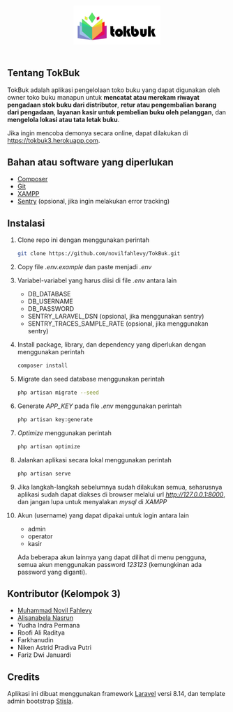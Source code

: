 <p align="center">
    <img src="./public/assets/img/logo.png" alt="TokBuk" width="200" style="margin-bottom: 20px" />
</p>

## Tentang TokBuk

TokBuk adalah aplikasi pengelolaan toko buku yang dapat digunakan oleh owner toko buku manapun untuk <b>mencatat atau merekam riwayat pengadaan stok buku dari distributor</b>, <b>retur atau pengembalian barang dari pengadaan</b>, <b>layanan kasir untuk pembelian buku oleh pelanggan</b>, dan <b>mengelola lokasi atau tata letak buku</b>.

Jika ingin mencoba demonya secara online, dapat dilakukan di https://tokbuk3.herokuapp.com.

## Bahan atau software yang diperlukan
- [Composer](https://getcomposer.org)
- [Git](https://git-scm.com/downloads)
- [XAMPP](https://www.apachefriends.org/download.html)
- [Sentry](https://docs.sentry.io/platforms/php/guides/laravel/) (opsional, jika ingin melakukan error tracking)

## Instalasi
1. Clone repo ini dengan menggunakan perintah

    ```bash
    git clone https://github.com/novilfahlevy/TokBuk.git
    ```

2. Copy file *.env.example* dan paste menjadi *.env*

3. Variabel-variabel yang harus diisi di file *.env* antara lain
    - DB_DATABASE
    - DB_USERNAME
    - DB_PASSWORD
    - SENTRY_LARAVEL_DSN (opsional, jika menggunakan sentry)
    - SENTRY_TRACES_SAMPLE_RATE (opsional, jika menggunakan sentry)

4. Install package, library, dan dependency yang diperlukan dengan menggunakan perintah
    ```bash
    composer install
    ```

5. Migrate dan seed database menggunakan perintah
    ```bash
    php artisan migrate --seed
    ```

6. Generate *APP_KEY* pada file *.env* menggunakan perintah
    ```bash
    php artisan key:generate
    ```

7. *Optimize* menggunakan perintah
    ```bash
    php artisan optimize
    ```

8. Jalankan aplikasi secara lokal menggunakan perintah
    ```bash
    php artisan serve
    ```

9. Jika langkah-langkah sebelumnya sudah dilakukan semua, seharusnya aplikasi sudah dapat diakses di browser melalui url *http://127.0.0.1:8000*, dan jangan lupa untuk menyalakan *mysql* di *XAMPP*

10. Akun (username) yang dapat dipakai untuk login antara lain
    - admin
    - operator
    - kasir

    Ada beberapa akun lainnya yang dapat dilihat di menu pengguna, semua akun menggunakan password *123123* (kemungkinan ada password yang diganti).

## Kontributor (Kelompok 3)
- [Muhammad Novil Fahlevy](https://github.com/novilfahlevy)
- [Alisanabela Nasrun](https://github.com/alisanabela13)
- Yudha Indra Permana
- Roofi Ali Raditya
- Farkhanudin
- Niken Astrid Pradiva Putri
- Fariz Dwi Januardi

## Credits
Aplikasi ini dibuat menggunakan framework [Laravel](https://laravel.com) versi 8.14, dan template admin bootstrap [Stisla](https://getstisla.com).
